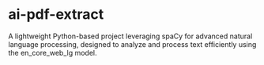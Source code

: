 # ai-pdf-extract
A lightweight Python-based project leveraging spaCy for advanced natural language processing, designed to analyze and process text efficiently using the en_core_web_lg model.
